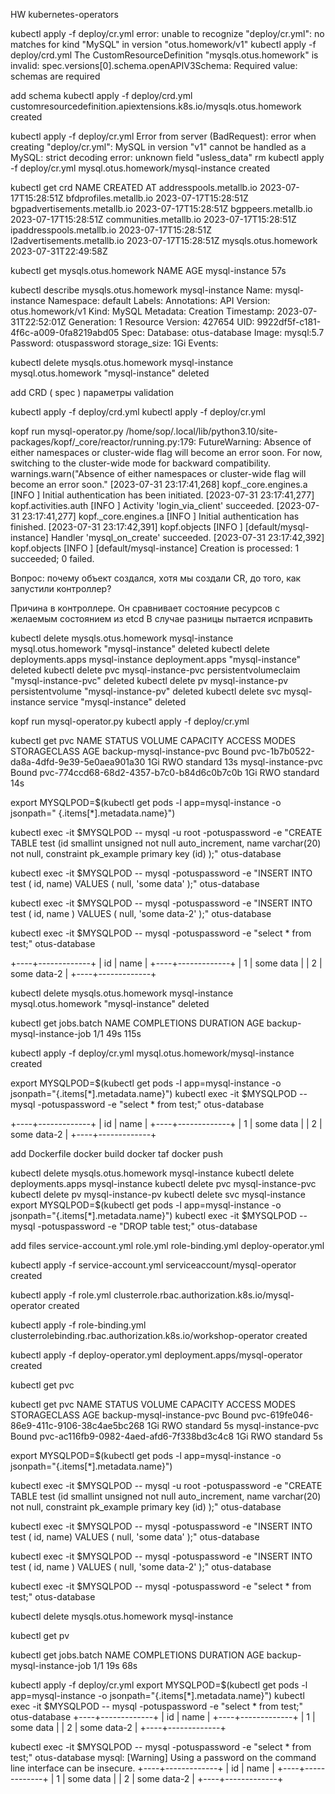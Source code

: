 HW kubernetes-operators

kubectl apply -f deploy/cr.yml
error: unable to recognize "deploy/cr.yml": no matches for kind "MySQL" in version "otus.homework/v1"
kubectl apply -f deploy/crd.yml
The CustomResourceDefinition "mysqls.otus.homework" is invalid: spec.versions[0].schema.openAPIV3Schema: Required value: schemas are required

add schema
kubectl apply -f deploy/crd.yml
customresourcedefinition.apiextensions.k8s.io/mysqls.otus.homework created

kubectl apply -f deploy/cr.yml
Error from server (BadRequest): error when creating "deploy/cr.yml": MySQL in version "v1" cannot be handled as a MySQL: strict decoding error: unknown field "usless_data"
rm
kubectl apply -f deploy/cr.yml
mysql.otus.homework/mysql-instance created

kubectl get crd
NAME                           CREATED AT
addresspools.metallb.io        2023-07-17T15:28:51Z
bfdprofiles.metallb.io         2023-07-17T15:28:51Z
bgpadvertisements.metallb.io   2023-07-17T15:28:51Z
bgppeers.metallb.io            2023-07-17T15:28:51Z
communities.metallb.io         2023-07-17T15:28:51Z
ipaddresspools.metallb.io      2023-07-17T15:28:51Z
l2advertisements.metallb.io    2023-07-17T15:28:51Z
mysqls.otus.homework           2023-07-31T22:49:58Z

kubectl get mysqls.otus.homework
NAME             AGE
mysql-instance   57s

kubectl describe mysqls.otus.homework mysql-instance
Name:         mysql-instance
Namespace:    default
Labels:       <none>
Annotations:  <none>
API Version:  otus.homework/v1
Kind:         MySQL
Metadata:
  Creation Timestamp:  2023-07-31T22:52:01Z
  Generation:          1
  Resource Version:    427654
  UID:                 9922df5f-c181-4f6c-a009-0fa8219abd05
Spec:
  Database:      otus-database
  Image:         mysql:5.7
  Password:      otuspassword
  storage_size:  1Gi
Events:          <none>

kubectl delete mysqls.otus.homework mysql-instance
mysql.otus.homework "mysql-instance" deleted


add CRD ( spec ) параметры validation

kubectl apply -f deploy/crd.yml
kubectl apply -f deploy/cr.yml

kopf run mysql-operator.py
/home/sop/.local/lib/python3.10/site-packages/kopf/_core/reactor/running.py:179: FutureWarning: Absence of either namespaces or cluster-wide flag will become an error soon. For now, switching to the cluster-wide mode for backward compatibility.
  warnings.warn("Absence of either namespaces or cluster-wide flag will become an error soon."
[2023-07-31 23:17:41,268] kopf._core.engines.a [INFO    ] Initial authentication has been initiated.
[2023-07-31 23:17:41,277] kopf.activities.auth [INFO    ] Activity 'login_via_client' succeeded.
[2023-07-31 23:17:41,277] kopf._core.engines.a [INFO    ] Initial authentication has finished.
[2023-07-31 23:17:42,391] kopf.objects         [INFO    ] [default/mysql-instance] Handler 'mysql_on_create' succeeded.
[2023-07-31 23:17:42,392] kopf.objects         [INFO    ] [default/mysql-instance] Creation is processed: 1 succeeded; 0 failed.

Вопрос: почему объект создался, хотя мы создали CR, до того, как
запустили контроллер?

Причина в контроллере. Он сравнивает состояние ресурсов с желаемым состоянием из etcd
В случае разницы пытается исправить

kubectl delete mysqls.otus.homework mysql-instance
mysql.otus.homework "mysql-instance" deleted
kubectl delete deployments.apps mysql-instance
deployment.apps "mysql-instance" deleted
kubectl delete pvc mysql-instance-pvc
persistentvolumeclaim "mysql-instance-pvc" deleted
kubectl delete pv mysql-instance-pv
persistentvolume "mysql-instance-pv" deleted
kubectl delete svc mysql-instance
service "mysql-instance" deleted

kopf run mysql-operator.py
kubectl apply -f deploy/cr.yml

kubectl get pvc
NAME                        STATUS   VOLUME                                     CAPACITY   ACCESS MODES   STORAGECLASS   AGE
backup-mysql-instance-pvc   Bound    pvc-1b7b0522-da8a-4dfd-9e39-5e0aea901a30   1Gi        RWO            standard       13s
mysql-instance-pvc          Bound    pvc-774ccd68-68d2-4357-b7c0-b84d6c0b7c0b   1Gi        RWO            standard       14s

export MYSQLPOD=$(kubectl get pods -l app=mysql-instance -o jsonpath=" {.items[*].metadata.name}")


kubectl exec -it $MYSQLPOD -- mysql -u root -potuspassword -e "CREATE TABLE test (id smallint unsigned not null auto_increment, name varchar(20) not null, constraint pk_example primary key (id) );" otus-database

kubectl exec -it $MYSQLPOD -- mysql -potuspassword -e "INSERT INTO test ( id, name) VALUES ( null, 'some data' );" otus-database

kubectl exec -it $MYSQLPOD -- mysql -potuspassword -e "INSERT INTO test ( id, name ) VALUES ( null, 'some data-2' );" otus-database

kubectl exec -it $MYSQLPOD -- mysql -potuspassword -e "select * from test;" otus-database

+----+-------------+
| id | name        |
+----+-------------+
|  1 | some data   |
|  2 | some data-2 |
+----+-------------+


kubectl delete mysqls.otus.homework mysql-instance
mysql.otus.homework "mysql-instance" deleted

kubectl get jobs.batch
NAME                        COMPLETIONS   DURATION   AGE
backup-mysql-instance-job   1/1           49s        115s

kubectl apply -f deploy/cr.yml
mysql.otus.homework/mysql-instance created

export MYSQLPOD=$(kubectl get pods -l app=mysql-instance -o jsonpath="{.items[*].metadata.name}")
kubectl exec -it $MYSQLPOD -- mysql -potuspassword -e "select * from test;" otus-database

+----+-------------+
| id | name        |
+----+-------------+
|  1 | some data   |
|  2 | some data-2 |
+----+-------------+

add Dockerfile
docker build
docker taf
docker push

kubectl delete mysqls.otus.homework mysql-instance
kubectl delete deployments.apps mysql-instance
kubectl delete pvc mysql-instance-pvc
kubectl delete pv mysql-instance-pv
kubectl delete svc mysql-instance
export MYSQLPOD=$(kubectl get pods -l app=mysql-instance -o jsonpath="{.items[*].metadata.name}")
 kubectl exec -it $MYSQLPOD -- mysql -potuspassword -e "DROP table test;" otus-database

add files service-account.yml role.yml role-binding.yml deploy-operator.yml

kubectl apply -f service-account.yml
serviceaccount/mysql-operator created

 kubectl apply -f role.yml
clusterrole.rbac.authorization.k8s.io/mysql-operator created

kubectl apply -f role-binding.yml
clusterrolebinding.rbac.authorization.k8s.io/workshop-operator created

kubectl apply -f deploy-operator.yml
deployment.apps/mysql-operator created

kubectl get pvc

kubectl get pvc
NAME                        STATUS   VOLUME                                     CAPACITY   ACCESS MODES   STORAGECLASS   AGE
backup-mysql-instance-pvc   Bound    pvc-619fe046-86e9-411c-9106-38c4ae5bc268   1Gi        RWO            standard       5s
mysql-instance-pvc          Bound    pvc-ac116fb9-0982-4aed-afd6-7f338bd3c4c8   1Gi        RWO            standard       5s

export MYSQLPOD=$(kubectl get pods -l app=mysql-instance -o jsonpath="{.items[*].metadata.name}")

kubectl exec -it $MYSQLPOD -- mysql -u root -potuspassword -e "CREATE TABLE test (id smallint unsigned not null auto_increment, name varchar(20) not null, constraint pk_example primary key (id) );" otus-database

kubectl exec -it $MYSQLPOD -- mysql -potuspassword -e "INSERT INTO test ( id, name) VALUES ( null, 'some data' );" otus-database

kubectl exec -it $MYSQLPOD -- mysql -potuspassword -e "INSERT INTO test ( id, name ) VALUES ( null, 'some data-2' );" otus-database

kubectl exec -it $MYSQLPOD -- mysql -potuspassword -e "select * from test;" otus-database

kubectl delete mysqls.otus.homework mysql-instance

kubectl get pv

kubectl get jobs.batch
NAME                        COMPLETIONS   DURATION   AGE
backup-mysql-instance-job   1/1           19s        68s

kubectl apply -f deploy/cr.yml
export MYSQLPOD=$(kubectl get pods -l app=mysql-instance -o jsonpath="{.items[*].metadata.name}")
kubectl exec -it $MYSQLPOD -- mysql -potuspassword -e "select * from test;" otus-database
+----+-------------+
| id | name        |
+----+-------------+
|  1 | some data   |
|  2 | some data-2 |
+----+-------------+

kubectl exec -it $MYSQLPOD -- mysql -potuspassword -e "select * from test;" otus-database
mysql: [Warning] Using a password on the command line interface can be insecure.
+----+-------------+
| id | name        |
+----+-------------+
|  1 | some data   |
|  2 | some data-2 |
+----+-------------+
